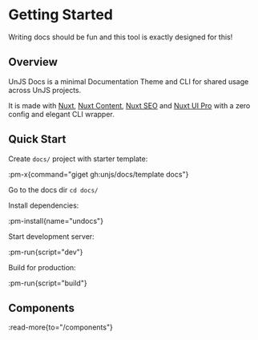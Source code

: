 # Getting Started

Writing docs should be fun and this tool is exactly designed for this!

## Overview

UnJS Docs is a minimal Documentation Theme and CLI for shared usage across UnJS projects.

It is made with [Nuxt](https://nuxt.com/), [Nuxt Content](https://content.nuxt.com), [Nuxt SEO](https://nuxtseo.com) and [Nuxt UI Pro](https://ui.nuxt.com/pro) with a zero config and elegant CLI wrapper.

## Quick Start

Create `docs/` project with starter template:

:pm-x{command="giget gh:unjs/docs/template docs"}

Go to the docs dir `cd docs/`

Install dependencies:

:pm-install{name="undocs"}

Start development server:

:pm-run{script="dev"}

Build for production:

:pm-run{script="build"}

## Components

:read-more{to="/components"}
